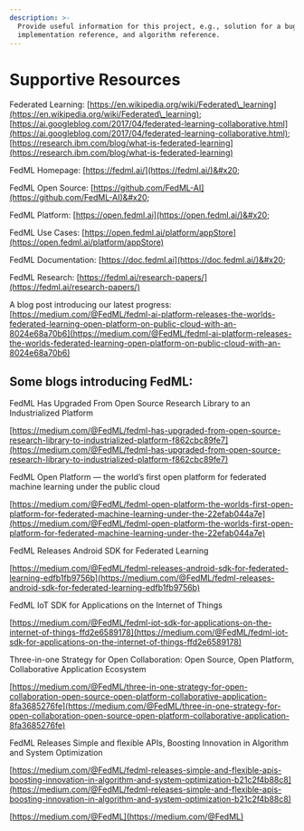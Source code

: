 ```yaml
---
description: >-
  Provide useful information for this project, e.g., solution for a bug,
  implementation reference, and algorithm reference.
---
```


# Supportive Resources

Federated Learning: [https://en.wikipedia.org/wiki/Federated\_learning](https://en.wikipedia.org/wiki/Federated\_learning); [https://ai.googleblog.com/2017/04/federated-learning-collaborative.html](https://ai.googleblog.com/2017/04/federated-learning-collaborative.html); [https://research.ibm.com/blog/what-is-federated-learning](https://research.ibm.com/blog/what-is-federated-learning)

FedML Homepage: [https://fedml.ai/](https://fedml.ai/)&#x20;

FedML Open Source: [https://github.com/FedML-AI](https://github.com/FedML-AI)&#x20;

FedML Platform: [https://open.fedml.ai](https://open.fedml.ai/)&#x20;

FedML Use Cases: [https://open.fedml.ai/platform/appStore](https://open.fedml.ai/platform/appStore)

&#x20;FedML Documentation: [https://doc.fedml.ai](https://doc.fedml.ai/)&#x20;

FedML Research: [https://fedml.ai/research-papers/](https://fedml.ai/research-papers/)

A blog post introducing our latest progress: [https://medium.com/@FedML/fedml-ai-platform-releases-the-worlds-federated-learning-open-platform-on-public-cloud-with-an-8024e68a70b6](https://medium.com/@FedML/fedml-ai-platform-releases-the-worlds-federated-learning-open-platform-on-public-cloud-with-an-8024e68a70b6)

## Some blogs introducing FedML:

FedML Has Upgraded From Open Source Research Library to an Industrialized Platform

[https://medium.com/@FedML/fedml-has-upgraded-from-open-source-research-library-to-industrialized-platform-f862cbc89fe7](https://medium.com/@FedML/fedml-has-upgraded-from-open-source-research-library-to-industrialized-platform-f862cbc89fe7)

FedML Open Platform — the world’s first open platform for federated machine learning under the public cloud

[https://medium.com/@FedML/fedml-open-platform-the-worlds-first-open-platform-for-federated-machine-learning-under-the-22efab044a7e](https://medium.com/@FedML/fedml-open-platform-the-worlds-first-open-platform-for-federated-machine-learning-under-the-22efab044a7e)

FedML Releases Android SDK for Federated Learning

[https://medium.com/@FedML/fedml-releases-android-sdk-for-federated-learning-edfb1fb9756b](https://medium.com/@FedML/fedml-releases-android-sdk-for-federated-learning-edfb1fb9756b)

FedML IoT SDK for Applications on the Internet of Things

[https://medium.com/@FedML/fedml-iot-sdk-for-applications-on-the-internet-of-things-ffd2e6589178](https://medium.com/@FedML/fedml-iot-sdk-for-applications-on-the-internet-of-things-ffd2e6589178)

Three-in-one Strategy for Open Collaboration: Open Source, Open Platform, Collaborative Application Ecosystem

[https://medium.com/@FedML/three-in-one-strategy-for-open-collaboration-open-source-open-platform-collaborative-application-8fa3685276fe](https://medium.com/@FedML/three-in-one-strategy-for-open-collaboration-open-source-open-platform-collaborative-application-8fa3685276fe)

FedML Releases Simple and flexible APIs, Boosting Innovation in Algorithm and System Optimization

[https://medium.com/@FedML/fedml-releases-simple-and-flexible-apis-boosting-innovation-in-algorithm-and-system-optimization-b21c2f4b88c8](https://medium.com/@FedML/fedml-releases-simple-and-flexible-apis-boosting-innovation-in-algorithm-and-system-optimization-b21c2f4b88c8)

[https://medium.com/@FedML](https://medium.com/@FedML)
